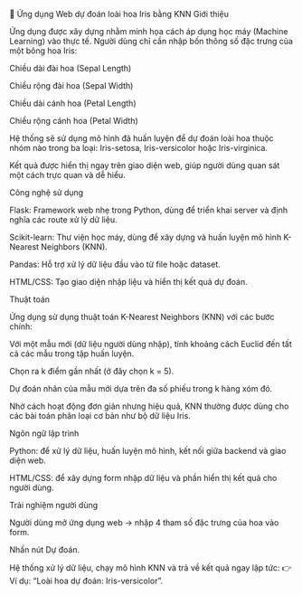 🌸 Ứng dụng Web dự đoán loài hoa Iris bằng KNN
Giới thiệu

Ứng dụng được xây dựng nhằm minh họa cách áp dụng học máy (Machine Learning) vào thực tế.
Người dùng chỉ cần nhập bốn thông số đặc trưng của một bông hoa Iris:

Chiều dài đài hoa (Sepal Length)

Chiều rộng đài hoa (Sepal Width)

Chiều dài cánh hoa (Petal Length)

Chiều rộng cánh hoa (Petal Width)

Hệ thống sẽ sử dụng mô hình đã huấn luyện để dự đoán loài hoa thuộc nhóm nào trong ba loại:
Iris-setosa, Iris-versicolor hoặc Iris-virginica.

Kết quả được hiển thị ngay trên giao diện web, giúp người dùng quan sát một cách trực quan và dễ hiểu.

Công nghệ sử dụng

Flask: Framework web nhẹ trong Python, dùng để triển khai server và định nghĩa các route xử lý dữ liệu.

Scikit-learn: Thư viện học máy, dùng để xây dựng và huấn luyện mô hình K-Nearest Neighbors (KNN).

Pandas: Hỗ trợ xử lý dữ liệu đầu vào từ file hoặc dataset.

HTML/CSS: Tạo giao diện nhập liệu và hiển thị kết quả dự đoán.

Thuật toán

Ứng dụng sử dụng thuật toán K-Nearest Neighbors (KNN) với các bước chính:

Với một mẫu mới (dữ liệu người dùng nhập), tính khoảng cách Euclid đến tất cả các mẫu trong tập huấn luyện.

Chọn ra k điểm gần nhất (ở đây chọn k = 5).

Dự đoán nhãn của mẫu mới dựa trên đa số phiếu trong k hàng xóm đó.

Nhờ cách hoạt động đơn giản nhưng hiệu quả, KNN thường được dùng cho các bài toán phân loại cơ bản như bộ dữ liệu Iris.

Ngôn ngữ lập trình

Python: để xử lý dữ liệu, huấn luyện mô hình, kết nối giữa backend và giao diện web.

HTML/CSS: để xây dựng form nhập dữ liệu và phần hiển thị kết quả cho người dùng.

Trải nghiệm người dùng

Người dùng mở ứng dụng web → nhập 4 tham số đặc trưng của hoa vào form.

Nhấn nút Dự đoán.

Hệ thống xử lý dữ liệu, chạy mô hình KNN và trả về kết quả ngay lập tức:
👉 Ví dụ: “Loài hoa dự đoán: Iris-versicolor”.
